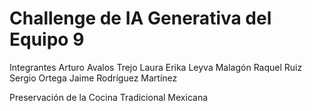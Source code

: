 # Challenge de IA Generativa del Equipo 9

Integrantes
Arturo Avalos Trejo
Laura Erika Leyva Malagón
Raquel Ruiz 
Sergio Ortega
Jaime Rodríguez Martínez

Preservación de la Cocina Tradicional Mexicana
